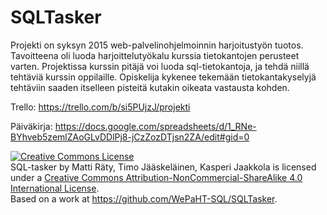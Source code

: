 # SQLTasker

Projekti on syksyn 2015 web-palvelinohjelmoinnin harjoitustyön tuotos. Tavoitteena oli luoda harjoittelutyökalu kurssia tietokantojen perusteet varten.
Projektissa kurssin pitäjä voi luoda sql-tietokantoja, ja tehdä niillä tehtäviä kurssin oppilaille. Opiskelija kykenee tekemään tietokantakyselyjä tehtäviin saaden itselleen pisteitä kutakin oikeata vastausta kohden.

Trello: https://trello.com/b/si5PUjzJ/projekti

Päiväkirja: https://docs.google.com/spreadsheets/d/1_RNe-BYhveb5zemlZAoGLvDDlPj8-jCzZozDTjsn2ZA/edit#gid=0

<a rel="license" href="http://creativecommons.org/licenses/by-nc-sa/4.0/"><img alt="Creative Commons License" style="border-width:0" src="https://i.creativecommons.org/l/by-nc-sa/4.0/88x31.png" /></a><br /><span xmlns:dct="http://purl.org/dc/terms/" property="dct:title">SQL-tasker</span> by <span xmlns:cc="http://creativecommons.org/ns#" property="cc:attributionName">Matti Räty, Timo Jääskeläinen, Kasperi Jaakkola</span> is licensed under a <a rel="license" href="http://creativecommons.org/licenses/by-nc-sa/4.0/">Creative Commons Attribution-NonCommercial-ShareAlike 4.0 International License</a>.<br />Based on a work at <a xmlns:dct="http://purl.org/dc/terms/" href="https://github.com/WePaHT-SQL/SQLTasker" rel="dct:source">https://github.com/WePaHT-SQL/SQLTasker</a>.
